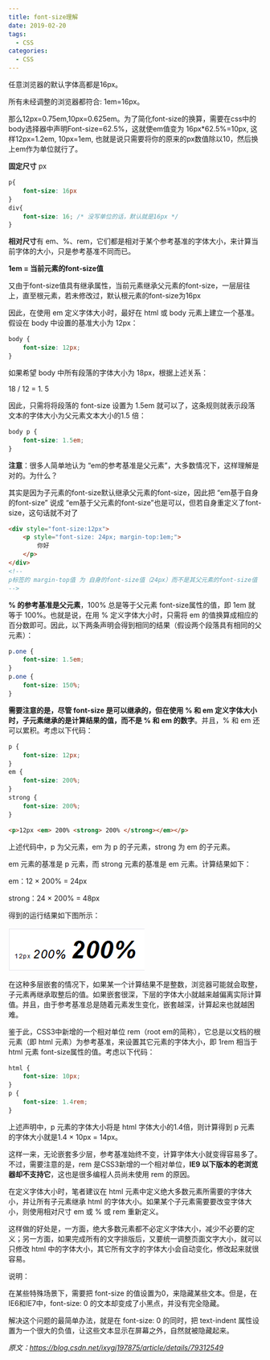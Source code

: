 ```yaml
---
title: font-size理解
date: 2019-02-20
tags:
  - CSS
categories:
  - CSS
---
```


任意浏览器的默认字体高都是16px。

所有未经调整的浏览器都符合: 1em=16px。

那么12px=0.75em,10px=0.625em。为了简化font-size的换算，需要在css中的body选择器中声明Font-size=62.5%，这就使em值变为 16px*62.5%=10px, 这样12px=1.2em, 10px=1em, 也就是说只需要将你的原来的px数值除以10，然后换上em作为单位就行了。

**固定尺寸** px

 

```css
p{
    font-size: 16px 
}
div{
    font-size: 16; /* 没写单位的话，默认就是16px */
}
```

**相对尺寸**有 em、%、rem，它们都是相对于某个参考基准的字体大小，来计算当前字体的大小，只是参考基准不同而已。

**1em = 当前元素的font-size值**

又由于font-size值具有继承属性，当前元素继承父元素的font-size，一层层往上，直至根元素，若未修改过，默认根元素的font-size为16px

因此，在使用 em 定义字体大小时，最好在 html 或 body 元素上建立一个基准。假设在 body 中设置的基准大小为 12px：

 

```css
body {
    font-size: 12px;
}
```

如果希望 body 中所有段落的字体大小为 18px，根据上述关系：

18 / 12 = 1. 5

因此，只需将将段落的 font-size 设置为 1.5em 就可以了，这条规则就表示段落文本的字体大小为父元素文本大小的1.5 倍：

 

```css
body p {
    font-size: 1.5em;
}
```

**注意**：很多人简单地认为 “em的参考基准是父元素”，大多数情况下，这样理解是对的。为什么？

其实是因为子元素的font-size默认继承父元素的font-size，因此把 “em基于自身的font-size” 说成 “em基于父元素的font-size”也是可以，但若自身重定义了font-size，这句话就不对了

 

```html
<div style="font-size:12px">
    <p style="font-size: 24px; margin-top:1em;">
        你好
    </p>
</div>
<!-- 
p标签的 margin-top值 为 自身的font-size值（24px）而不是其父元素的font-size值（12px） 
-->
```

**% 的参考基准是父元素**，100% 总是等于父元素 font-size属性的值，即 1em 就等于 100%。也就是说，在用 % 定义字体大小时，只需将 em 的值换算成相应的百分数即可。因此，以下两条声明会得到相同的结果（假设两个段落具有相同的父元素）：

 

```css
p.one {
    font-size: 1.5em;
}
p.one {
    font-size: 150%;
}
```

**需要注意的是，尽管 font-size 是可以继承的，但在使用 % 和 em 定义字体大小时，子元素继承的是计算结果的值，而不是 % 和 em 的数字**。并且，% 和 em 还可以累积。考虑以下代码：

 

```css
p {
    font-size: 12px;
}
em {
    font-size: 200%;
}
strong {
    font-size: 200%;
}
```

 

```html
<p>12px <em> 200% <strong> 200% </strong></em></p>
```

上述代码中，p 为父元素，em 为 p 的子元素，strong 为 em 的子元素。

em 元素的基准是 p 元素，而 strong 元素的基准是 em 元素。计算结果如下：

em：12 × 200% = 24px

strong：24 × 200% = 48px

得到的运行结果如下图所示：

![img](/img/e1a9424f-d6bc-4738-8be1-24dcdc8258cd.png)

在这种多层嵌套的情况下，如果某一个计算结果不是整数，浏览器可能就会取整，子元素再继承取整后的值。如果嵌套很深，下层的字体大小就越来越偏离实际计算值。并且，由于参考基准总是随着元素发生变化，嵌套越深，计算起来也就越困难。

鉴于此，CSS3中新增的一个相对单位 rem（root em的简称），它总是以文档的根元素（即 html 元素）为参考基准，来设置其它元素的字体大小，即 1rem 相当于 html 元素 font-size属性的值。考虑以下代码：

 

```css
html {
    font-size: 10px;
}
p {
    font-size: 1.4rem;
}
```

上述声明中，p 元素的字体大小将是 html 字体大小的1.4倍，则计算得到 p 元素的字体大小就是1.4 × 10px = 14px。

这样一来，无论嵌套多少层，参考基准始终不变，计算字体大小就变得容易多了。不过，需要注意的是，rem 是CSS3新增的一个相对单位，**IE9 以下版本的老浏览器却不支持它**，这也是很多编程人员尚未使用 rem 的原因。

在定义字体大小时，笔者建议在 html 元素中定义绝大多数元素所需要的字体大小，并让所有子元素继承 html 的字体大小。如果某个子元素需要要改变字体大小，则使用相对尺寸 em 或 % 或 rem 重新定义。

这样做的好处是，一方面，绝大多数元素都不必定义字体大小，减少不必要的定义；另一方面，如果完成所有的文字排版后，又要统一调整页面文字大小，就可以只修改 html 中的字体大小，其它所有文字的字体大小会自动变化，修改起来就很容易。

说明：

在某些特殊场景下，需要把 font-size 的值设置为0，来隐藏某些文本。但是，在IE6和IE7中，font-size: 0 的文本却变成了小黑点，并没有完全隐藏。

解决这个问题的最简单办法，就是在 font-size: 0 的同时，把 text-indent 属性设置为一个很大的负值，让这些文本显示在屏幕之外，自然就被隐藏起来。

*原文：https://blog.csdn.net/ixygj197875/article/details/79312549* 